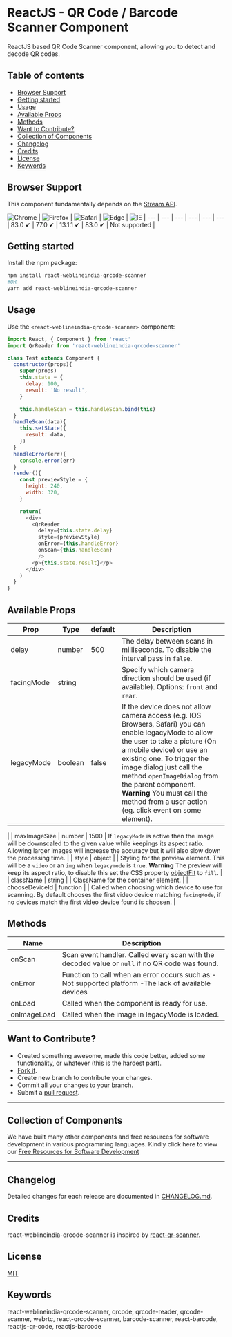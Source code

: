 # ReactJS - QR Code / Barcode Scanner Component

ReactJS based QR Code Scanner component, allowing you to detect and decode QR codes.

## Table of contents

- [Browser Support](#browser-support)
- [Getting started](#getting-started)
- [Usage](#usage)
- [Available Props](#available-props)
- [Methods](#methods)
- [Want to Contribute?](#want-to-contribute)
- [Collection of Components](#collection-of-components)
- [Changelog](#changelog)
- [Credits](#credits)
- [License](#license)
- [Keywords](#Keywords)

## Browser Support

This component fundamentally depends on the [Stream API](https://caniuse.com/#feat=stream).

![Chrome](https://raw.github.com/alrra/browser-logos/master/src/chrome/chrome_48x48.png) | ![Firefox](https://raw.github.com/alrra/browser-logos/master/src/firefox/firefox_48x48.png) | ![Safari](https://raw.github.com/alrra/browser-logos/master/src/safari/safari_48x48.png) | ![Edge](https://raw.github.com/alrra/browser-logos/master/src/edge/edge_48x48.png) | ![IE](https://raw.github.com/alrra/browser-logos/master/src/archive/internet-explorer_9-11/internet-explorer_9-11_48x48.png) |
--- | --- | --- | --- | --- | --- |
83.0 ✔ | 77.0  ✔ | 13.1.1 ✔ | 83.0 ✔ | Not supported |

## Getting started

Install the npm package:

``` bash
npm install react-weblineindia-qrcode-scanner
#OR
yarn add react-weblineindia-qrcode-scanner
```

## Usage

Use the `<react-weblineindia-qrcode-scanner>` component:

```js
import React, { Component } from 'react'
import QrReader from 'react-weblineindia-qrcode-scanner'

class Test extends Component {
  constructor(props){
    super(props)
    this.state = {
      delay: 100,
      result: 'No result',
    }

    this.handleScan = this.handleScan.bind(this)
  }
  handleScan(data){
    this.setState({
      result: data,
    })
  }
  handleError(err){
    console.error(err)
  }
  render(){
    const previewStyle = {
      height: 240,
      width: 320,
    }

    return(
      <div>
        <QrReader
          delay={this.state.delay}
          style={previewStyle}
          onError={this.handleError}
          onScan={this.handleScan}
          />
        <p>{this.state.result}</p>
      </div>
    )
  }
}
```

## Available Props

| Prop | Type | default | Description |
| --- | --- | --- | --- |
| delay | number | 500  |The delay between scans in milliseconds. To disable the interval pass in `false`. |
| facingMode | string |   |Specify which camera direction should be used (if available). Options: `front` and `rear`. |
| legacyMode | boolean |false | If the device does not allow camera access (e.g. IOS Browsers, Safari) you can enable legacyMode to allow the user to take a picture (On a mobile device) or use an existing one. To trigger the image dialog just call the method `openImageDialog` from the parent component. **Warning** You must call the method from a user action (eg. click event on some element).
 |
| maxImageSize | number | 1500   |  If `legacyMode` is active then the image will be downscaled to the given value while keepings its aspect ratio. Allowing larger images will increase the accuracy but it will also slow down the processing time.
 |
| style | object |   | Styling for the preview element. This will be a `video` or an `img` when `legacymode` is `true`. **Warning** The preview will keep its aspect ratio, to disable this set the CSS property [objectFit](https://developer.mozilla.org/en-US/docs/Web/CSS/object-fit) to `fill`.
 |
| className | string |   | ClassName for the container element.  |
| chooseDeviceId | function |   | Called when choosing which device to use for scanning. By default chooses the first video device matching `facingMode`, if no devices match the first video device found is choosen. |


## Methods

| Name | Description |
| --- | --- |
| onScan | Scan event handler. Called every scan with the decoded value or `null` if no QR code was found. |
| onError | Function to call when an error occurs such as:- Not supported platform -The lack of available devices |
| onLoad | Called when the component is ready for use. |
| onImageLoad | Called when the image in legacyMode is loaded. |


## Want to Contribute?

- Created something awesome, made this code better, added some functionality, or whatever (this is the hardest part).
- [Fork it](http://help.github.com/forking/).
- Create new branch to contribute your changes.
- Commit all your changes to your branch.
- Submit a [pull request](http://help.github.com/pull-requests/).

---

## Collection of Components

We have built many other components and free resources for software development in various programming languages. Kindly click here to view our [Free Resources for Software Development](https://www.weblineindia.com/software-development-resources.html)

------

## Changelog

Detailed changes for each release are documented in [CHANGELOG.md](./CHANGELOG.md).

## Credits

react-weblineindia-qrcode-scanner  is inspired by [react-qr-scanner](https://www.npmjs.com/package/react-qr-scanner).

## License

[MIT](LICENSE)

[mit]: https://github.com/weblineindia/ReactJS-QRCode-Scanner/blob/master/LICENSE

## Keywords

react-weblineindia-qrcode-scanner, qrcode, qrcode-reader, qrcode-scanner, webrtc, react-qrcode-scanner, barcode-scanner, react-barcode, reactjs-qr-code, reactjs-barcode
